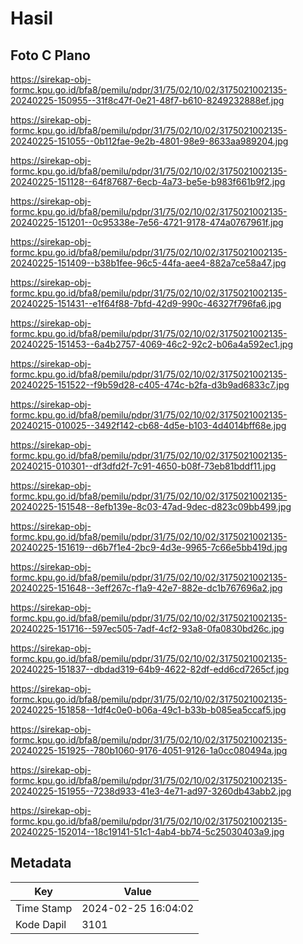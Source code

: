 # Hasil

## Foto C Plano

https://sirekap-obj-formc.kpu.go.id/bfa8/pemilu/pdpr/31/75/02/10/02/3175021002135-20240225-150955--31f8c47f-0e21-48f7-b610-8249232888ef.jpg

https://sirekap-obj-formc.kpu.go.id/bfa8/pemilu/pdpr/31/75/02/10/02/3175021002135-20240225-151055--0b112fae-9e2b-4801-98e9-8633aa989204.jpg

https://sirekap-obj-formc.kpu.go.id/bfa8/pemilu/pdpr/31/75/02/10/02/3175021002135-20240225-151128--64f87687-6ecb-4a73-be5e-b983f661b9f2.jpg

https://sirekap-obj-formc.kpu.go.id/bfa8/pemilu/pdpr/31/75/02/10/02/3175021002135-20240225-151201--0c95338e-7e56-4721-9178-474a0767961f.jpg

https://sirekap-obj-formc.kpu.go.id/bfa8/pemilu/pdpr/31/75/02/10/02/3175021002135-20240225-151409--b38b1fee-96c5-44fa-aee4-882a7ce58a47.jpg

https://sirekap-obj-formc.kpu.go.id/bfa8/pemilu/pdpr/31/75/02/10/02/3175021002135-20240225-151431--e1f64f88-7bfd-42d9-990c-46327f796fa6.jpg

https://sirekap-obj-formc.kpu.go.id/bfa8/pemilu/pdpr/31/75/02/10/02/3175021002135-20240225-151453--6a4b2757-4069-46c2-92c2-b06a4a592ec1.jpg

https://sirekap-obj-formc.kpu.go.id/bfa8/pemilu/pdpr/31/75/02/10/02/3175021002135-20240225-151522--f9b59d28-c405-474c-b2fa-d3b9ad6833c7.jpg

https://sirekap-obj-formc.kpu.go.id/bfa8/pemilu/pdpr/31/75/02/10/02/3175021002135-20240215-010025--3492f142-cb68-4d5e-b103-4d4014bff68e.jpg

https://sirekap-obj-formc.kpu.go.id/bfa8/pemilu/pdpr/31/75/02/10/02/3175021002135-20240215-010301--df3dfd2f-7c91-4650-b08f-73eb81bddf11.jpg

https://sirekap-obj-formc.kpu.go.id/bfa8/pemilu/pdpr/31/75/02/10/02/3175021002135-20240225-151548--8efb139e-8c03-47ad-9dec-d823c09bb499.jpg

https://sirekap-obj-formc.kpu.go.id/bfa8/pemilu/pdpr/31/75/02/10/02/3175021002135-20240225-151619--d6b7f1e4-2bc9-4d3e-9965-7c66e5bb419d.jpg

https://sirekap-obj-formc.kpu.go.id/bfa8/pemilu/pdpr/31/75/02/10/02/3175021002135-20240225-151648--3eff267c-f1a9-42e7-882e-dc1b767696a2.jpg

https://sirekap-obj-formc.kpu.go.id/bfa8/pemilu/pdpr/31/75/02/10/02/3175021002135-20240225-151716--597ec505-7adf-4cf2-93a8-0fa0830bd26c.jpg

https://sirekap-obj-formc.kpu.go.id/bfa8/pemilu/pdpr/31/75/02/10/02/3175021002135-20240225-151837--dbdad319-64b9-4622-82df-edd6cd7265cf.jpg

https://sirekap-obj-formc.kpu.go.id/bfa8/pemilu/pdpr/31/75/02/10/02/3175021002135-20240225-151858--1df4c0e0-b06a-49c1-b33b-b085ea5ccaf5.jpg

https://sirekap-obj-formc.kpu.go.id/bfa8/pemilu/pdpr/31/75/02/10/02/3175021002135-20240225-151925--780b1060-9176-4051-9126-1a0cc080494a.jpg

https://sirekap-obj-formc.kpu.go.id/bfa8/pemilu/pdpr/31/75/02/10/02/3175021002135-20240225-151955--7238d933-41e3-4e71-ad97-3260db43abb2.jpg

https://sirekap-obj-formc.kpu.go.id/bfa8/pemilu/pdpr/31/75/02/10/02/3175021002135-20240225-152014--18c19141-51c1-4ab4-bb74-5c25030403a9.jpg


## Metadata

| Key        | Value               |
| ---------- | ------------------- |
| Time Stamp | 2024-02-25 16:04:02 |
| Kode Dapil | 3101                |



